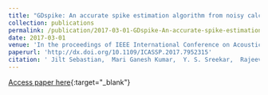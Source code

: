 ```yaml
---
title: "GDspike: An accurate spike estimation algorithm from noisy calcium fluorescence signals"
collection: publications
permalink: /publication/2017-03-01-GDspike-An-accurate-spike-estimation-algorithm-from-noisy-calcium-fluorescence-signals
date: 2017-03-01
venue: 'In the proceedings of IEEE International Conference on Acoustics, Speech and Signal Processing (ICASSP)'
paperurl: 'http://dx.doi.org/10.1109/ICASSP.2017.7952315'
citation: ' Jilt Sebastian,  Mari Ganesh Kumar,  Y. S. Sreekar,  Rajeev V. Rikhye,  Mriganka Sur,  Hema A. Murthy, &quot;GDspike: An accurate spike estimation algorithm from noisy calcium fluorescence signals.&quot; In the proceedings of IEEE International Conference on Acoustics, Speech and Signal Processing (ICASSP), 2017.'
---
```

[Access paper here](http://dx.doi.org/10.1109/ICASSP.2017.7952315){:target="_blank"}
